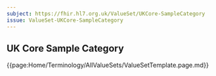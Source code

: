 ```yaml
---
subject: https://fhir.hl7.org.uk/ValueSet/UKCore-SampleCategory
issue: ValueSet-UKCore-SampleCategory
---
```

## UK Core Sample Category

{{page:Home/Terminology/AllValueSets/ValueSetTemplate.page.md}}